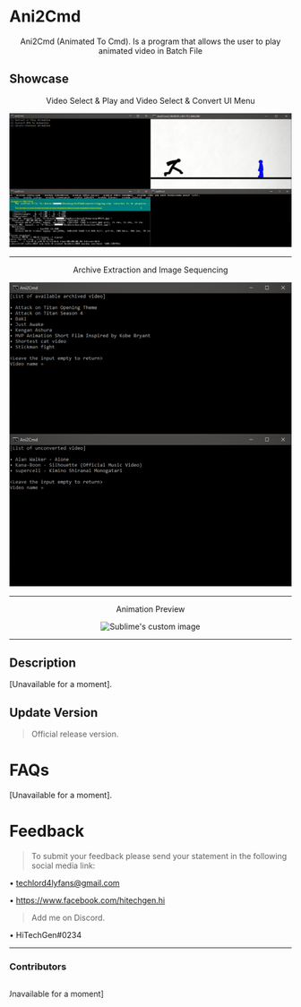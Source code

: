 # Ani2Cmd
<p align="center">Ani2Cmd (Animated To Cmd). Is a program that allows the user to play animated video in Batch File</p>

## Showcase
<p align="center">Video Select & Play and Video Select & Convert UI Menu</p>
  
<p align="center">
  <img src=".github\prev1.png" alt="Sublime's custom image"/>
</p>

___
<p align="center">Archive Extraction and Image Sequencing</p>

<p align="center">
  <img src=".github\prev2.png" alt="Sublime's custom image"/>
</p>

___
<p align="center">Animation Preview</p>

<p align="center">
  <img src=".github\prev3.gif" alt="Sublime's custom image"/>
</p>

___

## Description
[Unavailable for a moment].

## Update Version
> Official release version.

# FAQs
[Unavailable for a moment].

# Feedback
>To submit your feedback please send your statement in the following social media link:

• techlord4lyfans@gmail.com

• https://www.facebook.com/hitechgen.hi

>Add me on Discord.

• HiTechGen#0234
___
### Contributors
<marquee direction="right">

[Unavailable for a moment]

</marquee>
